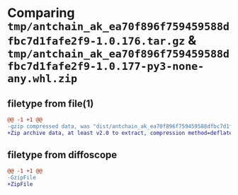 # Comparing `tmp/antchain_ak_ea70f896f759459588dfbc7d1fafe2f9-1.0.176.tar.gz` & `tmp/antchain_ak_ea70f896f759459588dfbc7d1fafe2f9-1.0.177-py3-none-any.whl.zip`

## filetype from file(1)

```diff
@@ -1 +1 @@
-gzip compressed data, was "dist/antchain_ak_ea70f896f759459588dfbc7d1fafe2f9-1.0.176.tar", last modified: Thu May 11 01:37:20 2023, max compression
+Zip archive data, at least v2.0 to extract, compression method=deflate
```

## filetype from diffoscope

```diff
@@ -1 +1 @@
-GzipFile
+ZipFile
```

